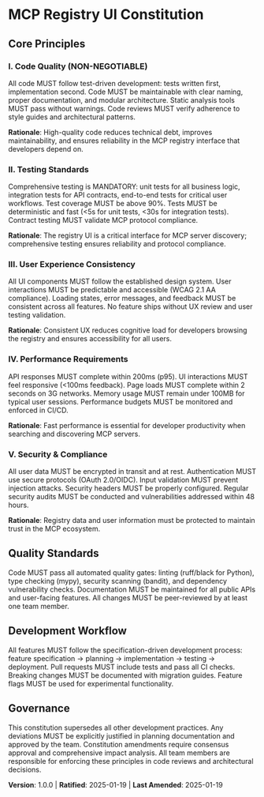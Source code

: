 <!--
Sync Impact Report:
Version change: N/A → 1.0.0
Added sections: Core Principles (5 principles), Quality Standards, Development Workflow, Governance
Principles: Code Quality (test-driven), Testing Standards (comprehensive), UX Consistency (design system), Performance Requirements (response times), Security & Compliance (data protection)
Templates requiring updates: ✅ All templates aligned with new principles
Follow-up TODOs: None - all placeholders filled
-->

# MCP Registry UI Constitution

## Core Principles

### I. Code Quality (NON-NEGOTIABLE)
All code MUST follow test-driven development: tests written first, implementation second. Code MUST be maintainable with clear naming, proper documentation, and modular architecture. Static analysis tools MUST pass without warnings. Code reviews MUST verify adherence to style guides and architectural patterns.

**Rationale**: High-quality code reduces technical debt, improves maintainability, and ensures reliability in the MCP registry interface that developers depend on.

### II. Testing Standards
Comprehensive testing is MANDATORY: unit tests for all business logic, integration tests for API contracts, end-to-end tests for critical user workflows. Test coverage MUST be above 90%. Tests MUST be deterministic and fast (<5s for unit tests, <30s for integration tests). Contract testing MUST validate MCP protocol compliance.

**Rationale**: The registry UI is a critical interface for MCP server discovery; comprehensive testing ensures reliability and protocol compliance.

### III. User Experience Consistency
All UI components MUST follow the established design system. User interactions MUST be predictable and accessible (WCAG 2.1 AA compliance). Loading states, error messages, and feedback MUST be consistent across all features. No feature ships without UX review and user testing validation.

**Rationale**: Consistent UX reduces cognitive load for developers browsing the registry and ensures accessibility for all users.

### IV. Performance Requirements
API responses MUST complete within 200ms (p95). UI interactions MUST feel responsive (<100ms feedback). Page loads MUST complete within 2 seconds on 3G networks. Memory usage MUST remain under 100MB for typical user sessions. Performance budgets MUST be monitored and enforced in CI/CD.

**Rationale**: Fast performance is essential for developer productivity when searching and discovering MCP servers.

### V. Security & Compliance
All user data MUST be encrypted in transit and at rest. Authentication MUST use secure protocols (OAuth 2.0/OIDC). Input validation MUST prevent injection attacks. Security headers MUST be properly configured. Regular security audits MUST be conducted and vulnerabilities addressed within 48 hours.

**Rationale**: Registry data and user information must be protected to maintain trust in the MCP ecosystem.

## Quality Standards

Code MUST pass all automated quality gates: linting (ruff/black for Python), type checking (mypy), security scanning (bandit), and dependency vulnerability checks. Documentation MUST be maintained for all public APIs and user-facing features. All changes MUST be peer-reviewed by at least one team member.

## Development Workflow

All features MUST follow the specification-driven development process: feature specification → planning → implementation → testing → deployment. Pull requests MUST include tests and pass all CI checks. Breaking changes MUST be documented with migration guides. Feature flags MUST be used for experimental functionality.

## Governance

This constitution supersedes all other development practices. Any deviations MUST be explicitly justified in planning documentation and approved by the team. Constitution amendments require consensus approval and comprehensive impact analysis. All team members are responsible for enforcing these principles in code reviews and architectural decisions.

**Version**: 1.0.0 | **Ratified**: 2025-01-19 | **Last Amended**: 2025-01-19